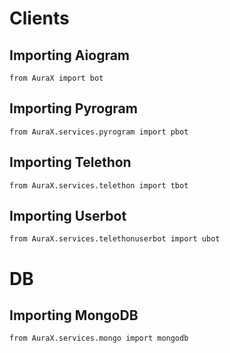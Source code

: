# Clients
## Importing Aiogram
```python3
from AuraX import bot
```

## Importing Pyrogram
```python3
from AuraX.services.pyrogram import pbot
```
## Importing Telethon
```python3
from AuraX.services.telethon import tbot
```
## Importing Userbot
```python3
from AuraX.services.telethonuserbot import ubot
```

# DB
## Importing MongoDB
```python3
from AuraX.services.mongo import mongodb
```
